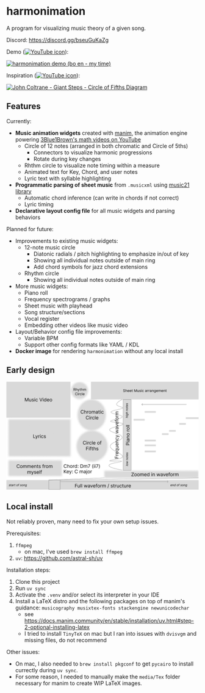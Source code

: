 # harmonimation

A program for visualizing music theory of a given song.

Discord: <https://discord.gg/bseuGuKaZg>

Demo ([<img src="https://www.gstatic.com/youtube/img/branding/youtubelogo/svg/youtubelogo.svg" alt="YouTube icon" width="60"/>](https://www.youtube.com/watch?v=mpmt3kntKTI)):

[![harmonimation demo (bo en - my time)](https://img.youtube.com/vi/mpmt3kntKTI/0.jpg)](https://www.youtube.com/watch?v=mpmt3kntKTI)

Inspiration ([<img src="https://www.gstatic.com/youtube/img/branding/youtubelogo/svg/youtubelogo.svg" alt="YouTube icon" width="60"/>](https://www.youtube.com/watch?v=1lkJTSdGLG8)):

[![John Coltrane - Giant Steps - Circle of Fifths Diagram](https://img.youtube.com/vi/1lkJTSdGLG8/0.jpg)](https://www.youtube.com/watch?v=1lkJTSdGLG8)

## Features

Currently:

-   **Music animation widgets** created with [manim](https://github.com/ManimCommunity/manim),
    the animation engine powering [3Blue1Brown's math videos on YouTube](https://www.youtube.com/c/3blue1brown)
    -   Circle of 12 notes (arranged in both chromatic and Circle of 5ths)
        -   Connectors to visualize harmonic progressions
        -   Rotate during key changes
    -   Rhthm circle to visualize note timing within a measure
    -   Animated text for Key, Chord, and user notes
    -   Lyric text with syllable highlighting
-   **Programmatic parsing of sheet music** from `.musicxml` using [music21 library](https://www.music21.org/music21docs/about/what.html)
    -   Automatic chord inference (can write in chords if not correct)
    -   Lyric timing
-   **Declarative layout config file** for all music widgets and parsing behaviors

Planned for future:

-   Improvements to existing music widgets:
    -   12-note music circle
        -   Diatonic radials / pitch highlighting to emphasize in/out of key
        -   Showing all individual notes outside of main ring
        -   Add chord symbols for jazz chord extensions
    -   Rhythm circle
        -   Showing all individual notes outside of main ring
-   More music widgets:
    -   Piano roll
    -   Frequency spectrograms / graphs
    -   Sheet music with playhead
    -   Song structure/sections
    -   Vocal register
    -   Embedding other videos like music video
-   Layout/Behavior config file improvements:
    -   Variable BPM
    -   Support other config formats like YAML / KDL
-   **Docker image** for rendering `harmonimation` without any local install

## Early design

![early design](resources/harmonimation-design-early_sketch.png)

## Local install

Not reliably proven, many need to fix your own setup issues.

Prerequisites:

1.  `ffmpeg`
    -   on mac, I've used `brew install ffmpeg`
1.  `uv`: <https://github.com/astral-sh/uv>

Installation steps:

1.  Clone this project
1.  Run `uv sync`
1.  Activate the `.venv` and/or select its interpreter in your IDE
1.  Install a LaTeX distro and the following packages on top of manim's guidance:
    `musicography musixtex-fonts stackengine newunicodechar`
    -   see <https://docs.manim.community/en/stable/installation/uv.html#step-2-optional-installing-latex>
    -   I tried to install `TinyTeX` on mac but I ran into issues with `dvisvgm` and missing files, do not recommend

Other issues:

-   On mac, I also needed to `brew install pkgconf` to get `pycairo` to install currectly during `uv sync`.
-   For some reason, I needed to manually make the `media/Tex` folder necessary for manim to create WIP LaTeX images.
